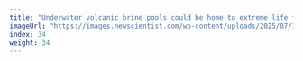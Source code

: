 ```yaml
---
title: "Underwater volcanic brine pools could be home to extreme life forms"
imageUrl: "https://images.newscientist.com/wp-content/uploads/2025/07/15143850/SEI_259096022.jpg?width=788"
index: 34
weight: 34
---
```

